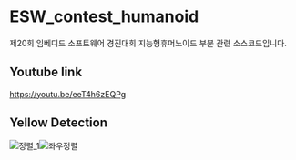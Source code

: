 # ESW_contest_humanoid
제20회 임베디드 소프트웨어 경진대회 지능형휴머노이드 부분 관련 소스코드입니다.

## Youtube link
https://youtu.be/eeT4h6zEQPg

## Yellow Detection
![정렬_1](https://user-images.githubusercontent.com/68888169/178908283-a27893b0-ea77-42b9-9835-c13d6a81a578.gif)![좌우정렬](https://user-images.githubusercontent.com/68888169/178908600-67c0181f-3405-4926-8265-38333a4cbfd0.gif)

